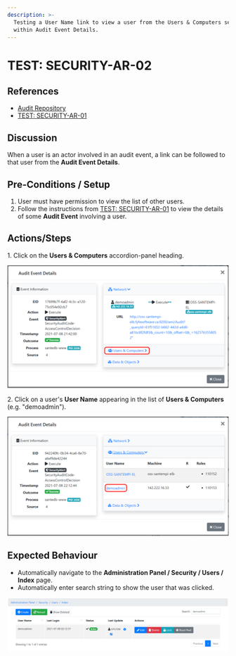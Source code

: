 ```yaml
---
description: >-
  Testing a User Name link to view a user from the Users & Computers section
  within Audit Event Details.
---
```


# TEST: SECURITY-AR-02

## References

* [Audit Repository](../../../../../../operations/system-administration/security-administration/audit-repository.md)
* [TEST: SECURITY-AR-01](test-security-ar-01.md)

## Discussion

When a user is an actor involved in an audit event, a link can be followed to that user from the **Audit Event Details**.

## Pre-Conditions / Setup

1. User must have permission to view the list of other users.
2. Follow the instructions from [TEST: SECURITY-AR-01](test-security-ar-01.md) to view the details of some **Audit Event** involving a user.

## Actions/Steps

1\. Click on the **Users & Computers** accordion-panel heading.

![](<../../../../../../.gitbook/assets/image (371).png>)

2\. Click on a user's **User Name** appearing in the list of **Users & Computers** (e.g. "demoadmin").

![](<../../../../../../.gitbook/assets/image (358).png>)

## Expected Behaviour

* Automatically navigate to the **Administration Panel / Security / Users / Index** page.
* Automatically enter search string to show the user that was clicked.

![](<../../../../../../.gitbook/assets/image (354).png>)
